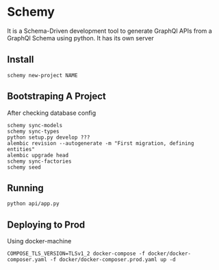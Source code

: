# Schemy

It is a Schema-Driven development tool to generate GraphQl APIs from a GraphQl Schema using python. It has its own server

## Install

`schemy new-project NAME`

## Bootstraping A Project

After checking database config

```
schemy sync-models
schemy sync-types
python setup.py develop ???
alembic revision --autogenerate -m "First migration, defining entities"
alembic upgrade head
schemy sync-factories
schemy seed
```
## Running

`python api/app.py`

## Deploying to Prod

Using docker-machine

`COMPOSE_TLS_VERSION=TLSv1_2 docker-compose -f docker/docker-composer.yaml -f docker/docker-composer.prod.yaml up -d`
